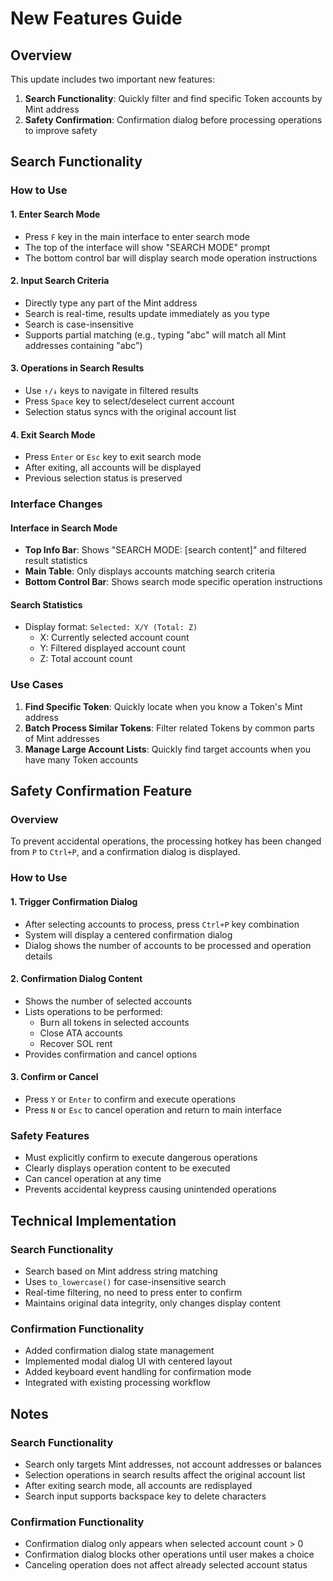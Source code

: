 # New Features Guide

## Overview

This update includes two important new features:
1. **Search Functionality**: Quickly filter and find specific Token accounts by Mint address
2. **Safety Confirmation**: Confirmation dialog before processing operations to improve safety

## Search Functionality

### How to Use

#### 1. Enter Search Mode
- Press `F` key in the main interface to enter search mode
- The top of the interface will show "SEARCH MODE" prompt
- The bottom control bar will display search mode operation instructions

#### 2. Input Search Criteria
- Directly type any part of the Mint address
- Search is real-time, results update immediately as you type
- Search is case-insensitive
- Supports partial matching (e.g., typing "abc" will match all Mint addresses containing "abc")

#### 3. Operations in Search Results
- Use `↑/↓` keys to navigate in filtered results
- Press `Space` key to select/deselect current account
- Selection status syncs with the original account list

#### 4. Exit Search Mode
- Press `Enter` or `Esc` key to exit search mode
- After exiting, all accounts will be displayed
- Previous selection status is preserved

### Interface Changes

#### Interface in Search Mode
- **Top Info Bar**: Shows "SEARCH MODE: [search content]" and filtered result statistics
- **Main Table**: Only displays accounts matching search criteria
- **Bottom Control Bar**: Shows search mode specific operation instructions

#### Search Statistics
- Display format: `Selected: X/Y (Total: Z)`
  - X: Currently selected account count
  - Y: Filtered displayed account count
  - Z: Total account count

### Use Cases

1. **Find Specific Token**: Quickly locate when you know a Token's Mint address
2. **Batch Process Similar Tokens**: Filter related Tokens by common parts of Mint addresses
3. **Manage Large Account Lists**: Quickly find target accounts when you have many Token accounts

## Safety Confirmation Feature

### Overview
To prevent accidental operations, the processing hotkey has been changed from `P` to `Ctrl+P`, and a confirmation dialog is displayed.

### How to Use

#### 1. Trigger Confirmation Dialog
- After selecting accounts to process, press `Ctrl+P` key combination
- System will display a centered confirmation dialog
- Dialog shows the number of accounts to be processed and operation details

#### 2. Confirmation Dialog Content
- Shows the number of selected accounts
- Lists operations to be performed:
  - Burn all tokens in selected accounts
  - Close ATA accounts
  - Recover SOL rent
- Provides confirmation and cancel options

#### 3. Confirm or Cancel
- Press `Y` or `Enter` to confirm and execute operations
- Press `N` or `Esc` to cancel operation and return to main interface

### Safety Features
- Must explicitly confirm to execute dangerous operations
- Clearly displays operation content to be executed
- Can cancel operation at any time
- Prevents accidental keypress causing unintended operations

## Technical Implementation

### Search Functionality
- Search based on Mint address string matching
- Uses `to_lowercase()` for case-insensitive search
- Real-time filtering, no need to press enter to confirm
- Maintains original data integrity, only changes display content

### Confirmation Functionality
- Added confirmation dialog state management
- Implemented modal dialog UI with centered layout
- Added keyboard event handling for confirmation mode
- Integrated with existing processing workflow

## Notes

### Search Functionality
- Search only targets Mint addresses, not account addresses or balances
- Selection operations in search results affect the original account list
- After exiting search mode, all accounts are redisplayed
- Search input supports backspace key to delete characters

### Confirmation Functionality
- Confirmation dialog only appears when selected account count > 0
- Confirmation dialog blocks other operations until user makes a choice
- Canceling operation does not affect already selected account status

